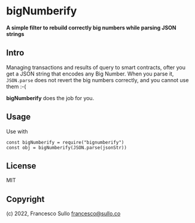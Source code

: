 # bigNumberify

**A simple filter to rebuild correctly big numbers while parsing JSON strings**

## Intro

Managing transactions and results of query to smart contracts, ofter you get a JSON string that encodes any Big Number. When you parse it, `JSON.parse` does not revert the big numbers correctly, and you cannot use them :-(

**bigNumberify** does the job for you.

## Usage

Use with

```
const bigNumberify = require("bignumberify")
const obj = bigNumberify(JSON.parse(jsonStr))
```

## License

MIT

## Copyright

(c) 2022, Francesco Sullo <francesco@sullo.co>
